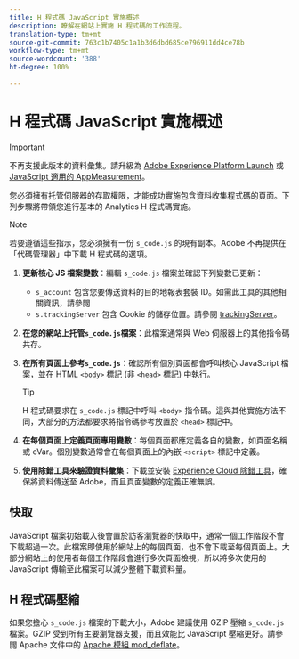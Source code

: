 ```yaml
---
title: H 程式碼 JavaScript 實施概述
description: 瞭解在網站上實施 H 程式碼的工作流程。
translation-type: tm+mt
source-git-commit: 763c1b7405c1a1b3d6dbd685ce796911dd4ce78b
workflow-type: tm+mt
source-wordcount: '388'
ht-degree: 100%

---
```



# H 程式碼 JavaScript 實施概述

>[!IMPORTANT]
>
> 不再支援此版本的資料彙集。請升級為 [Adobe Experience Platform Launch](../../launch/overview.md) 或 [JavaScript 適用的 AppMeasurement](../overview.md)。

您必須擁有托管伺服器的存取權限，才能成功實施包含資料收集程式碼的頁面。下列步驟將帶領您進行基本的 Analytics H 程式碼實施。

>[!NOTE]
>
> 若要遵循這些指示，您必須擁有一份 `s_code.js` 的現有副本。Adobe 不再提供在「代碼管理器」中下載 H 程式碼的選項。

1. **更新核心 JS 檔案變數**：編輯 `s_code.js` 檔案並確認下列變數已更新：
   * `s_account` 包含您要傳送資料的目的地報表套裝 ID。如需此工具的其他相關資訊，請參閱
   * `s.trackingServer` 包含 Cookie 的儲存位置。請參閱 [trackingServer](../../vars/config-vars/trackingserver.md)。
1. **在您的網站上托管`s_code.js`檔案**：此檔案通常與 Web 伺服器上的其他指令碼共存。
1. **在所有頁面上參考`s_code.js`**：確認所有個別頁面都會呼叫核心 JavaScript 檔案，並在 HTML `<body>` 標記 (非 `<head>` 標記) 中執行。

   >[!TIP]
   >
   > H 程式碼要求在 `s_code.js` 標記中呼叫 `<body>` 指令碼。這與其他實施方法不同，大部分的方法都要求將指令碼參考放置於 `<head>` 標記中。
1. **在每個頁面上定義頁面專用變數**：每個頁面都應定義各自的變數，如頁面名稱或 eVar。個別變數通常會在每個頁面上的內嵌 `<script>` 標記中定義。
1. **使用除錯工具來驗證資料彙集**：下載並安裝 [Experience Cloud 除錯工具](../../validate/debugger.md)，確保將資料傳送至 Adobe，而且頁面變數的定義正確無誤。

## 快取

JavaScript 檔案初始載入後會置於訪客瀏覽器的快取中，通常一個工作階段不會下載超過一次。此檔案即使用於網站上的每個頁面，也不會下載至每個頁面上。大部分網站上的使用者每個工作階段會進行多次頁面檢視，所以將多次使用的 JavaScript 傳輸至此檔案可以減少整體下載資料量。

## H 程式碼壓縮

如果您擔心 `s_code.js` 檔案的下載大小，Adobe 建議使用 GZIP 壓縮 `s_code.js` 檔案。GZIP 受到所有主要瀏覽器支援，而且效能比 JavaScript 壓縮更好。請參閱 Apache 文件中的 [Apache 模組 mod_deflate](http://httpd.apache.org/docs/current/mod/mod_deflate.html)。
